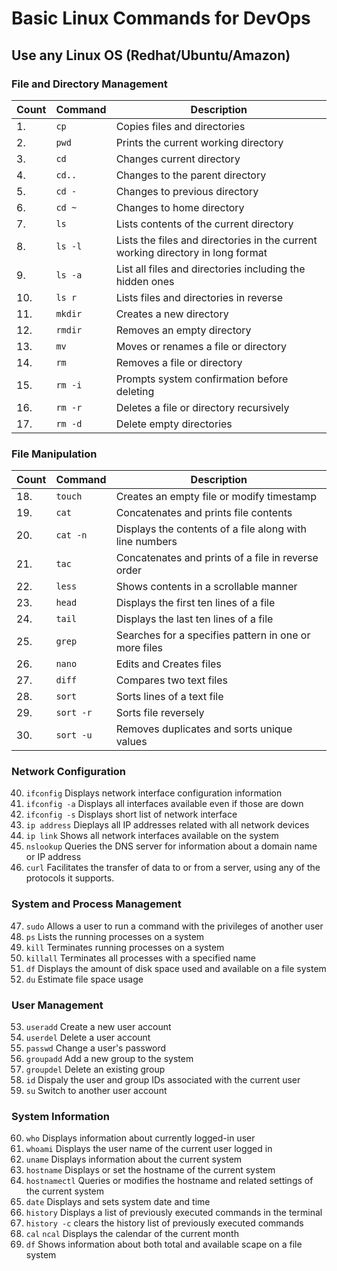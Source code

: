 # Basic Linux Commands for DevOps

## Use any Linux OS (Redhat/Ubuntu/Amazon)

### File and Directory Management

| Count | Command | Description |
|-------|---------|-------------|
| 1. | `cp` | Copies files and directories |
| 2. | `pwd` | Prints the current working directory |
| 3. | `cd` | Changes current directory |
| 4. |`cd..` | Changes to the parent directory |
| 5. | `cd -` | Changes to previous directory |
| 6. | `cd ~` | Changes to home directory |
| 7. | `ls` | Lists contents of the current directory |
| 8. | `ls -l` | Lists the files and directories in the current working directory in long format |
| 9. | `ls -a` | List all files and directories including the hidden ones |
| 10. | `ls r` | Lists files and directories in reverse |
| 11. | `mkdir` | Creates a new directory |
| 12. | `rmdir` | Removes an empty directory |
| 13. | `mv` | Moves or renames a file or directory |
| 14. | `rm ` | Removes a file or directory |
| 15. | `rm -i` | Prompts system confirmation before deleting |
| 16. | `rm -r` | Deletes a file or directory recursively |
| 17. | `rm -d` | Delete empty directories |
    
### File Manipulation

| Count | Command | Description |
|-------|---------|-------------|
| 18. | `touch` | Creates an empty file or modify timestamp |
| 19. | `cat` | Concatenates and prints file contents |
| 20. | `cat -n` | Displays the contents of a file along with line numbers |
| 21. | `tac` | Concatenates and prints of a file in reverse order |
| 22. | `less` | Shows contents in a scrollable manner |
| 23. | `head` | Displays the first ten lines of a file |
| 24. | `tail` | Displays the last ten lines of a file |
| 25. | `grep` | Searches for a specifies pattern in one or more files |
| 26. | `nano` | Edits and Creates files |
| 27. | `diff` | Compares two text files |
| 28. | `sort` | Sorts lines of a text file |
| 29. | `sort -r` | Sorts file reversely |
| 30. | `sort -u` | Removes duplicates and sorts unique values |

### Network Configuration

40. `ifconfig` Displays network interface configuration information
41. `ifconfig -a` Displays all interfaces available even if those are down
42. `ifconfig -s` Displays short list of network interface
43. `ip address` Dieplays all IP addresses related with all network devices
44. `ip link` Shows all network interfaces available on the system
45. `nslookup` Queries the DNS server for information about a domain name or IP address
46. `curl` Facilitates the transfer of data to or from a server, using any of the protocols it supports.

### System and Process Management

47. `sudo` Allows a user to run a command with the privileges of another user
48. `ps` Lists the running processes on a system
49. `kill` Terminates running processes on a system
50. `killall` Terminates all processes with a specified name
51. `df` Displays the amount of disk space used and available on a file system
52. `du` Estimate file space usage

### User Management

53. `useradd` Create a new user account
54. `userdel` Delete a user account
55. `passwd` Change a user's password
56. `groupadd` Add a new group to the system
57. `groupdel` Delete an existing group
58. `id` Dispaly the user and group IDs associated with the current user
59. `su` Switch to another user account

### System Information

60. `who` Displays information about currently logged-in user
61. `whoami` Displays the user name of the current user logged in
62. `uname` Displays information about the current system
63. `hostname` Displays or set the hostname of the current system
64. `hostnamectl` Queries or modifies the hostname and related settings of the current system
65. `date` Displays and sets system date and time
66. `history` Displays a list of previously executed commands in the terminal
67. `history -c` clears the history list of previously executed commands
68. `cal` `ncal` Displays the calendar of the current month
69. `df` Shows information about both total and available scape on a file system  
